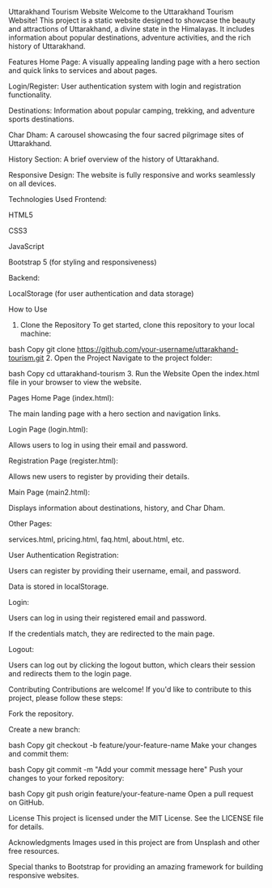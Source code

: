 Uttarakhand Tourism Website
Welcome to the Uttarakhand Tourism Website! This project is a static website designed to showcase the beauty and attractions of Uttarakhand, a divine state in the Himalayas. It includes information about popular destinations, adventure activities, and the rich history of Uttarakhand.

Features
Home Page: A visually appealing landing page with a hero section and quick links to services and about pages.

Login/Register: User authentication system with login and registration functionality.

Destinations: Information about popular camping, trekking, and adventure sports destinations.

Char Dham: A carousel showcasing the four sacred pilgrimage sites of Uttarakhand.

History Section: A brief overview of the history of Uttarakhand.

Responsive Design: The website is fully responsive and works seamlessly on all devices.

Technologies Used
Frontend:

HTML5

CSS3

JavaScript

Bootstrap 5 (for styling and responsiveness)

Backend:

LocalStorage (for user authentication and data storage)

How to Use
1. Clone the Repository
To get started, clone this repository to your local machine:

bash
Copy
git clone https://github.com/your-username/uttarakhand-tourism.git
2. Open the Project
Navigate to the project folder:

bash
Copy
cd uttarakhand-tourism
3. Run the Website
Open the index.html file in your browser to view the website.

Pages
Home Page (index.html):

The main landing page with a hero section and navigation links.

Login Page (login.html):

Allows users to log in using their email and password.

Registration Page (register.html):

Allows new users to register by providing their details.

Main Page (main2.html):

Displays information about destinations, history, and Char Dham.

Other Pages:

services.html, pricing.html, faq.html, about.html, etc.

User Authentication
Registration:

Users can register by providing their username, email, and password.

Data is stored in localStorage.

Login:

Users can log in using their registered email and password.

If the credentials match, they are redirected to the main page.

Logout:

Users can log out by clicking the logout button, which clears their session and redirects them to the login page.

Contributing
Contributions are welcome! If you'd like to contribute to this project, please follow these steps:

Fork the repository.

Create a new branch:

bash
Copy
git checkout -b feature/your-feature-name
Make your changes and commit them:

bash
Copy
git commit -m "Add your commit message here"
Push your changes to your forked repository:

bash
Copy
git push origin feature/your-feature-name
Open a pull request on GitHub.

License
This project is licensed under the MIT License. See the LICENSE file for details.

Acknowledgments
Images used in this project are from Unsplash and other free resources.

Special thanks to Bootstrap for providing an amazing framework for building responsive websites.

